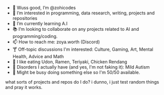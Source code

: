 - 🦉 Wuss good, I’m @zohicodes
- 👀 I’m interested in programming, data research, writing, projects and repositories
- 🌱 I’m currently learning A.I
- 📚 I’m looking to collaborate on any projects related to AI and programming/coding.
- 📫 How to reach me: zoya.worth (Discord)
- 🍸 Off-topic discussions I'm interested: Culture, Gaming, Art, Mental Health, Advice and Math
- 🍜 I like eating Udon, Ramen, Teriyaki, Chicken Rendang
- 🤔 Disorders I actually have (and yes, I'm not faking it): Mild Autism
- 🫥 Might be busy doing something else so I'm 50/50 available.

what sorts of projects and repos do I do? i dunno, i just test random things and pray it works. 

